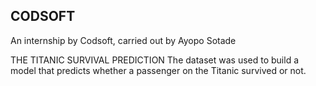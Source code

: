 ## CODSOFT
An internship by Codsoft, carried out by Ayopo Sotade


THE TITANIC SURVIVAL PREDICTION
The dataset was used to build a model that predicts whether a
passenger on the Titanic survived or not. 
